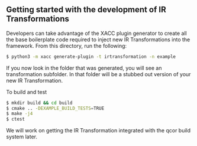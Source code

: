 ## Getting started with the development of IR Transformations

Developers can take advantage of the XACC plugin generator to create 
all the base boilerplate code required to inject new IR Transformations 
into the framework. From this directory, run the following:

```bash
$ python3 -m xacc generate-plugin -t irtransformation -n example
```

If you now look in the folder that was generated, you will see an 
transformation subfolder. In that folder will be a stubbed out version 
of your new IR Transformation.

To build and test
```bash
$ mkdir build && cd build
$ cmake .. -DEXAMPLE_BUILD_TESTS=TRUE
$ make -j4
$ ctest
```

We will work on getting the IR Transformation integrated with the 
qcor build system later.